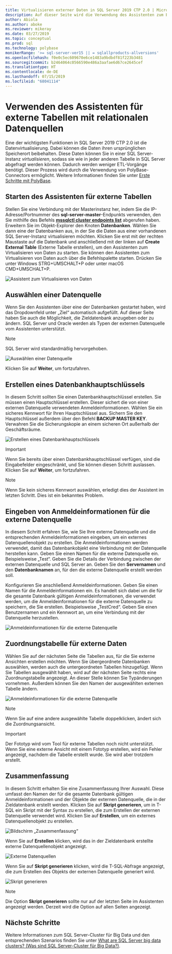 ```yaml
---
title: Virtualisieren externer Daten in SQL Server 2019 CTP 2.0 | Microsoft-Dokumentation
description: Auf dieser Seite wird die Verwendung des Assistenten zum Erstellen externer Tabellen für relationale Datenquellen detailliert beschrieben.
author: Abiola
ms.author: aboke
ms.reviewer: mikeray
ms.date: 03/27/2019
ms.topic: conceptual
ms.prod: sql
ms.technology: polybase
monikerRange: '>= sql-server-ver15 || = sqlallproducts-allversions'
ms.openlocfilehash: f0e0c5ec609670e6ce1483a9bdbdf81f223b3481
ms.sourcegitcommit: b2464064c0566590e486a3aafae6d67ce2645cef
ms.translationtype: HT
ms.contentlocale: de-DE
ms.lasthandoff: 07/15/2019
ms.locfileid: "68041114"
---
```

# <a name="use-the-external-table-wizard-with-relational-data-sources"></a>Verwenden des Assistenten für externe Tabellen mit relationalen Datenquellen

Eine der wichtigsten Funktionen in SQL Server 2019 CTP 2.0 ist die Datenvirtualisierung. Dabei können die Daten ihren ursprünglichen Speicherort beibehalten. Diese Daten können Sie in einer SQL Server-Instanz *virtualisieren*, sodass sie wie in jeder anderen Tabelle in SQL Server abgefragt werden können. Dadurch werden weniger ETL-Vorgänge benötigt. Dieser Prozess wird durch die Verwendung von PolyBase-Connectors ermöglicht. Weitere Informationen finden Sie unter [Erste Schritte mit PolyBase](polybase-guide.md).

## <a name="start-the-external-table-wizard"></a>Starten des Assistenten für externe Tabellen

Stellen Sie eine Verbindung mit der Masterinstanz her, indem Sie die IP-Adresse/Portnummer des **sql-server-master**-Endpunkts verwenden, den Sie mithilfe des Befehls [**mssqlctl cluster endpoints list**](../../big-data-cluster/deployment-guidance.md#endpoints) abgerufen haben. Erweitern Sie im Objekt-Explorer den Knoten **Datenbanken**. Wählen Sie dann eine der Datenbanken aus, in der Sie die Daten aus einer vorhandenen SQL Server-Instanz virtualisieren möchten. Klicken Sie erst mit der rechten Maustaste auf die Datenbank und anschließend mit der linken auf **Create External Table** (Externe Tabelle erstellen), um den Assistenten zum Virtualisieren von Daten zu starten. Sie können den Assistenten zum Virtualisieren von Daten auch über die Befehlspalette starten. Drücken Sie unter Windows STRG+UMSCHALT+P oder unter macOS CMD+UMSCHALT+P.

![Assistent zum Virtualisieren von Daten](media/data-virtualization/virtualize-data-wizard.png)
## <a name="select-a-data-source"></a>Auswählen einer Datenquelle

Wenn Sie den Assistenten über eine der Datenbanken gestartet haben, wird das Dropdownfeld unter „Ziel“ automatisch aufgefüllt. Auf dieser Seite haben Sie auch die Möglichkeit, die Zieldatenbank anzugeben oder zu ändern. SQL Server und Oracle werden als Typen der externen Datenquelle vom Assistenten unterstützt.

> [!NOTE]
>SQL Server wird standardmäßig hervorgehoben.


![Auswählen einer Datenquelle](media/data-virtualization/select-data-source.png)

Klicken Sie auf **Weiter**, um fortzufahren.

## <a name="create-a-database-master-key"></a>Erstellen eines Datenbankhauptschlüssels

In diesem Schritt sollten Sie einen Datenbankhauptschlüssel erstellen. Sie müssen einen Hauptschlüssel erstellen. Dieser sichert die von einer externen Datenquelle verwendeten Anmeldeinformationen. Wählen Sie ein sicheres Kennwort für Ihren Hauptschlüssel aus. Sichern Sie den Hauptschlüssel außerdem über den Befehl **BACKUP MASTER KEY**. Verwahren Sie die Sicherungskopie an einem sicheren Ort außerhalb der Geschäftsräume.

![Erstellen eines Datenbankhauptschlüssels](media/data-virtualization/virtualize-data-master-key.png)

> [!IMPORTANT]
> Wenn Sie bereits über einen Datenbankhauptschlüssel verfügen, sind die Eingabefelder eingeschränkt, und Sie können diesen Schritt auslassen. Klicken Sie auf **Weiter**, um fortzufahren.

> [!NOTE]
> Wenn Sie kein sicheres Kennwort auswählen, erledigt dies der Assistent im letzten Schritt. Dies ist ein bekanntes Problem.

## <a name="enter-external-data-source-credentials"></a>Eingeben von Anmeldeinformationen für die externe Datenquelle

In diesem Schritt erfahren Sie, wie Sie Ihre externe Datenquelle und die entsprechenden Anmeldeinformationen eingeben, um ein externes Datenquellenobjekt zu erstellen. Die Anmeldeinformationen werden verwendet, damit das Datenbankobjekt eine Verbindung mit der Datenquelle herstellen kann. Geben Sie einen Namen für die externe Datenquelle ein. Beispielsweise „Test“. Geben Sie die Details der Verbindung zwischen der externen Datenquelle und SQL Server an. Geben Sie den **Servernamen** und den **Datenbanknamen** an, für den die externe Datenquelle erstellt werden soll.

Konfigurieren Sie anschließend Anmeldeinformationen. Geben Sie einen Namen für die Anmeldeinformationen ein. Es handelt sich dabei um die für die gesamte Datenbank gültigen Anmeldeinformationen, die verwendet werden, um die Anmeldeinformationen für die externe Datenquelle zu speichern, die Sie erstellen. Beispielsweise „TestCred“. Geben Sie einen Benutzernamen und ein Kennwort an, um eine Verbindung mit der Datenquelle herzustellen.

![Anmeldeinformationen für die externe Datenquelle](media/data-virtualization/data-source-credentials.png)

## <a name="external-data-table-mapping"></a>Zuordnungstabelle für externe Daten

Wählen Sie auf der nächsten Seite die Tabellen aus, für die Sie externe Ansichten erstellen möchten. Wenn Sie übergeordnete Datenbanken auswählen, werden auch die untergeordneten Tabellen hinzugefügt. Wenn Sie Tabellen ausgewählt haben, wird auf der nächsten Seite rechts eine Zuordnungstabelle angezeigt. An dieser Stelle können Sie Typänderungen vornehmen. Außerdem können Sie den Namen der ausgewählten externen Tabelle ändern.

![Anmeldeinformationen für die externe Datenquelle](media/data-virtualization/data-table-mapping.png)

> [!NOTE]
>Wenn Sie auf eine andere ausgewählte Tabelle doppelklicken, ändert sich die Zuordnungsansicht.

> [!IMPORTANT]
>Der Fototyp wird vom Tool für externe Tabellen noch nicht unterstützt. Wenn Sie eine externe Ansicht mit einem Fototyp erstellen, wird ein Fehler angezeigt, nachdem die Tabelle erstellt wurde. Sie wird aber trotzdem erstellt.

## <a name="summary"></a>Zusammenfassung

In diesem Schritt erhalten Sie eine Zusammenfassung Ihrer Auswahl. Diese umfasst den Namen der für die gesamte Datenbank gültigen Anmeldeinformationen und der Objekte der externen Datenquelle, die in der Zieldatenbank erstellt werden. Klicken Sie auf **Skript generieren**, um in T-SQL ein Skript mit der Syntax zu erstellen, die zum Erstellen der externen Datenquelle verwendet wird. Klicken Sie auf **Erstellen**, um ein externes Datenquellenobjekt zu erstellen.

![Bildschirm „Zusammenfassung“](media/data-virtualization/virtualize-data-summary.png)

Wenn Sie auf **Erstellen** klicken, wird das in der Zieldatenbank erstellte externe Datenquellenobjekt angezeigt.

![Externe Datenquellen](media/data-virtualization/external-data-sources.png)

Wenn Sie auf **Skript generieren** klicken, wird die T-SQL-Abfrage angezeigt, die zum Erstellen des Objekts der externen Datenquelle generiert wird.

![Skript generieren](media/data-virtualization/generated-script.png)

> [!NOTE]
> Die Option **Skript generieren** sollte nur auf der letzten Seite im Assistenten angezeigt werden. Derzeit wird die Option auf allen Seiten angezeigt.

## <a name="next-steps"></a>Nächste Schritte

Weitere Informationen zum SQL Server-Cluster für Big Data und den entsprechenden Szenarios finden Sie unter [What are SQL Server big data clusters? (Was sind SQL Server-Cluster für Big Data?)](../../big-data-cluster/big-data-cluster-overview.md).
